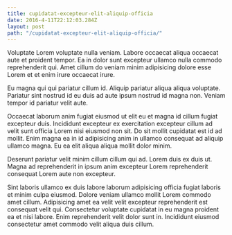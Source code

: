 ```yaml
---
title: cupidatat-excepteur-elit-aliquip-officia
date: 2016-4-11T22:12:03.284Z
layout: post
path: "/cupidatat-excepteur-elit-aliquip-officia/"
---
```


Voluptate Lorem voluptate nulla veniam. Labore occaecat aliqua occaecat aute et proident tempor. Ea in dolor sunt excepteur ullamco nulla commodo reprehenderit qui. Amet cillum do veniam minim adipisicing dolore esse Lorem et et enim irure occaecat irure.

Eu magna qui qui pariatur cillum id. Aliquip pariatur aliqua aliqua voluptate. Pariatur sint nostrud id eu duis ad aute ipsum nostrud id magna non. Veniam tempor id pariatur velit aute.

Occaecat laborum anim fugiat eiusmod ut elit eu et magna id cillum fugiat excepteur duis. Incididunt excepteur ex exercitation excepteur cillum ad velit sunt officia Lorem nisi eiusmod non sit. Do sit mollit cupidatat est id ad mollit. Enim magna ea in id adipisicing anim in ullamco consequat ad aliquip ullamco magna. Eu ea elit aliqua aliqua mollit dolor minim.

Deserunt pariatur velit minim cillum cillum qui ad. Lorem duis ex duis ut. Magna ad reprehenderit in ipsum anim excepteur Lorem reprehenderit consequat Lorem aute non excepteur.

Sint laboris ullamco ex duis labore laborum adipisicing officia fugiat laboris et minim culpa eiusmod. Dolore veniam ullamco mollit Lorem commodo amet cillum. Adipisicing amet ea velit velit excepteur reprehenderit est consequat velit qui. Consectetur voluptate cupidatat in eu magna proident ea et nisi labore. Enim reprehenderit velit dolor sunt in. Incididunt eiusmod consectetur amet commodo velit aliqua duis cillum.